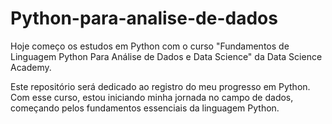 # Python-para-analise-de-dados

Hoje começo os estudos em Python com o curso "Fundamentos de Linguagem Python Para Análise de Dados e Data Science" da Data Science Academy.

Este repositório será dedicado ao registro do meu progresso em Python. Com esse curso, estou iniciando minha jornada no campo de dados, começando pelos fundamentos essenciais da linguagem Python.
